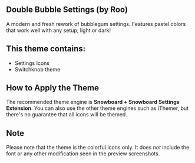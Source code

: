 Double Bubble Settings (by Roo)
------------------------------------------

A modern and fresh rework of bubblegum settings. Features pastel colors that work well with any setup; light or dark!

## This theme contains:
- Settings Icons
- Switchknob theme

How to Apply the Theme
----------------------

The recommended theme engine is **Snowboard + Snowboard Settings Extension**. You can also use the other theme engines such as iThemer, but there's no guarantee that all icons will be themed.

Note
----

Please note that the theme is the colorful icons only. It does *not* include the font or any other modification seen in the preview screenshots.
